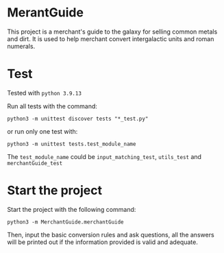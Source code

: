 # MerantGuide
This project is a merchant's guide to the galaxy for selling common metals and dirt. It is used to help merchant convert intergalactic units and roman numerals.

# Test
Tested with ```python 3.9.13```

Run all tests with the command: 
```
python3 -m unittest discover tests "*_test.py"
```
or run only one test with: 
```
python3 -m unittest tests.test_module_name
``` 
The ```test_module_name``` could be ```input_matching_test```, ```utils_test``` and ```merchantGuide_test```

# Start the project
Start the project with the following command: 
```
python3 -m MerchantGuide.merchantGuide
```
Then, input the basic conversion rules and ask questions, all the answers will be printed out if the information provided is valid and adequate.
